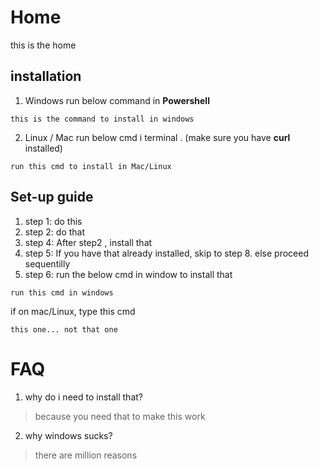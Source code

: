 <!-- TITLE: Neutrinos Doc -->
<!-- SUBTITLE: docs for nos -->

# Home
this is the home
## installation
1. Windows
		run below command in **Powershell**
		
```
this is the command to install in windows

```

2. Linux / Mac
		run below cmd i terminal . (make sure you have **curl** installed)
		
```
run this cmd to install in Mac/Linux
```
## Set-up guide
1. step 1: do this
2. step 2: do that
3. step 4: After step2 , install that
4. step 5: If you have that already installed, skip to step 8. else proceed sequentilly
5. step 6: run the below cmd in window to install that
		
```
run this cmd in windows
```

if on mac/Linux, type this cmd

```
this one... not that one
```

# FAQ
1. why do i need to install that?
> 	because you need that to make this work
	
2. why windows sucks?
> 	there are million reasons

	